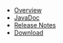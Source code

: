   * [Overview](vtservletfilters.md)
  * [JavaDoc](http://vt-middleware.googlecode.com/svn/vt-servlet-filters/javadoc/vt-servlet-filters-2.0.2/index.html)
  * [Release Notes](vtservletfiltersReleaseNotes.md)
  * [Download](http://code.google.com/p/vt-middleware/downloads/list)